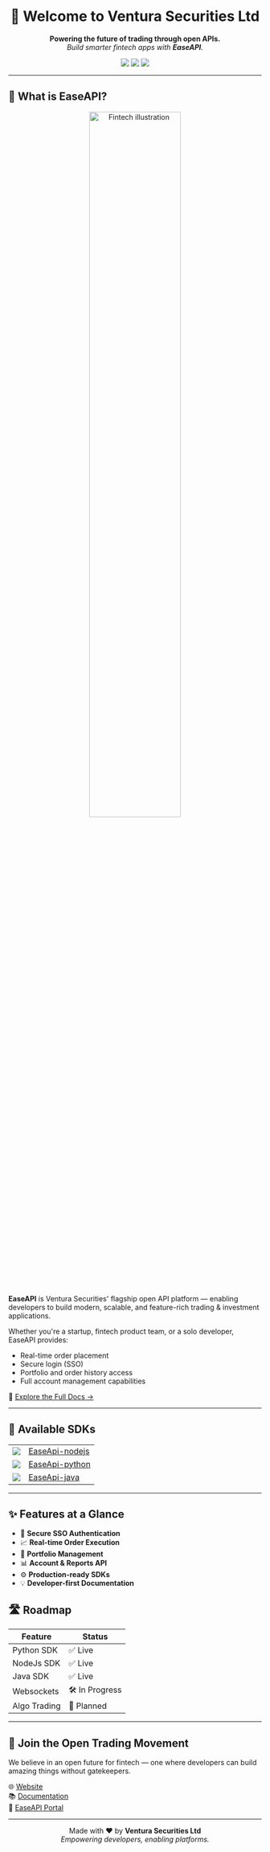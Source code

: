 <!-- .github/README.md -->

<!-- <p align="center"> 
  <img src="https://raw.githubusercontent.com/venturasecurities/.github/main/assets/easeapi-banner.png" alt="EaseAPI Banner" width="100%" />
</p>
-->

<h1 align="center">🚀 Welcome to Ventura Securities Ltd</h1>

<p align="center">
  <strong>Powering the future of trading through open APIs.</strong><br>
  <em>Build smarter fintech apps with <strong>EaseAPI</strong>.</em>
</p>

<p align="center">
  <img src="https://img.shields.io/badge/open%20source-fintech-blue.svg" />
  <img src="https://img.shields.io/badge/made%20with-Love-green.svg" />
  <img src="https://img.shields.io/github/license/venturasecurities-oss/easeapi-python" />
</p>


---

## 💼 What is EaseAPI?

<div align="center">
  <img src="https://raw.githubusercontent.com/venturasecurities/.github/main/assets/trading-platform-illustration.png" width="60%" alt="Fintech illustration">
</div>

**EaseAPI** is Ventura Securities' flagship open API platform — enabling developers to build modern, scalable, and feature-rich trading & investment applications.

Whether you're a startup, fintech product team, or a solo developer, EaseAPI provides:

- Real-time order placement
- Secure login (SSO)
- Portfolio and order history access
- Full account management capabilities

🔗 [Explore the Full Docs →](https://easeapi.venturasecurities.com/docs)

---

## 🧰 Available SDKs

<table>
<tr>
  <td align="center"><img src="https://img.icons8.com/color/48/000000/nodejs.png"/></td>
  <td><a href="https://github.com/venturasecurities-oss/easeapi-nodejs">EaseApi-nodejs</a></td>
</tr>
<tr>
  <td align="center"><img src="https://img.icons8.com/color/48/000000/python.png"/></td>
  <td><a href="https://github.com/venturasecurities-oss/easeapi-python">EaseApi-python</a></td>
</tr>
<tr>
  <td align="center"><img src="https://img.icons8.com/color/48/000000/java-coffee-cup-logo.png"/></td>
  <td><a href="https://github.com/venturasecurities-oss/easeapi-java">EaseApi-java</a></td>
</tr>
</table>

---

## ✨ Features at a Glance

- 🔐 **Secure SSO Authentication**
- 📈 **Real-time Order Execution**
- 📁 **Portfolio Management**
- 📊 **Account & Reports API**
- ⚙️ **Production-ready SDKs**
- 💡 **Developer-first Documentation**



## 🛣 Roadmap

| Feature | Status |
|--------|--------|
| Python SDK | ✅ Live |
| NodeJs SDK | ✅ Live |
| Java SDK | ✅ Live |
| Websockets |🛠 In Progress |
| Algo Trading | 🚧 Planned |


---

## 📣 Join the Open Trading Movement

We believe in an open future for fintech — one where developers can build amazing things without gatekeepers.

🌐 [Website](https://www.venturasecurities.com/easeapi/)  
📚 [Documentation](https://easeapi.venturasecurities.com/docs)  
🧭 [EaseAPI Portal](https://easeapi.venturasecurities.com/portal)

---

<p align="center">
  Made with ❤️ by <strong>Ventura Securities Ltd</strong><br/>
  <em>Empowering developers, enabling platforms.</em>
</p>
